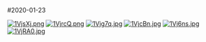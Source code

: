 #2020-01-23

[![1VjsXj.png](https://s2.ax1x.com/2020/01/24/1VjsXj.png)](https://imgchr.com/i/1VjsXj)
[![1VjrcQ.png](https://s2.ax1x.com/2020/01/24/1VjrcQ.png)](https://imgchr.com/i/1VjrcQ)
[![1Vjg7q.jpg](https://s2.ax1x.com/2020/01/24/1Vjg7q.jpg)](https://imgchr.com/i/1Vjg7q)
[![1VjcBn.jpg](https://s2.ax1x.com/2020/01/24/1VjcBn.jpg)](https://imgchr.com/i/1VjcBn)
[![1Vj6ns.jpg](https://s2.ax1x.com/2020/01/24/1Vj6ns.jpg)](https://imgchr.com/i/1Vj6ns)
[![1VjRA0.jpg](https://s2.ax1x.com/2020/01/24/1VjRA0.jpg)](https://imgchr.com/i/1VjRA0)